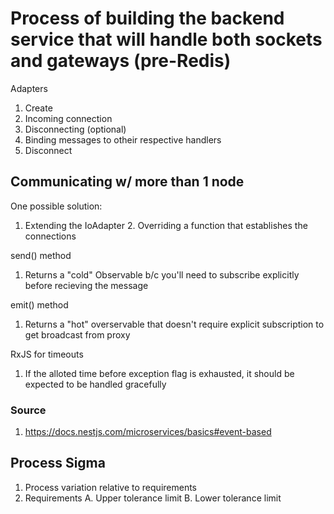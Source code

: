 # Process of building the backend service that will handle both sockets and gateways (pre-Redis)

Adapters
1. Create
2. Incoming connection
3. Disconnecting (optional)
4. Binding messages to otheir respective handlers
5. Disconnect

## Communicating w/ more than 1 node
One possible solution:
1. Extending the IoAdapter
	2. Overriding a function that establishes the connections


send() method
1. Returns a "cold" Observable b/c you'll need to subscribe explicitly before recieving the message


emit() method
1. Returns a "hot" overservable that doesn't require explicit subscription to get broadcast from proxy

RxJS for timeouts
1. If the alloted time before exception flag is exhausted, it should be expected to be handled gracefully


### Source
1. https://docs.nestjs.com/microservices/basics#event-based

## Process Sigma
1. Process variation relative to requirements
2. Requirements
A. Upper tolerance limit
B. Lower tolerance limit




